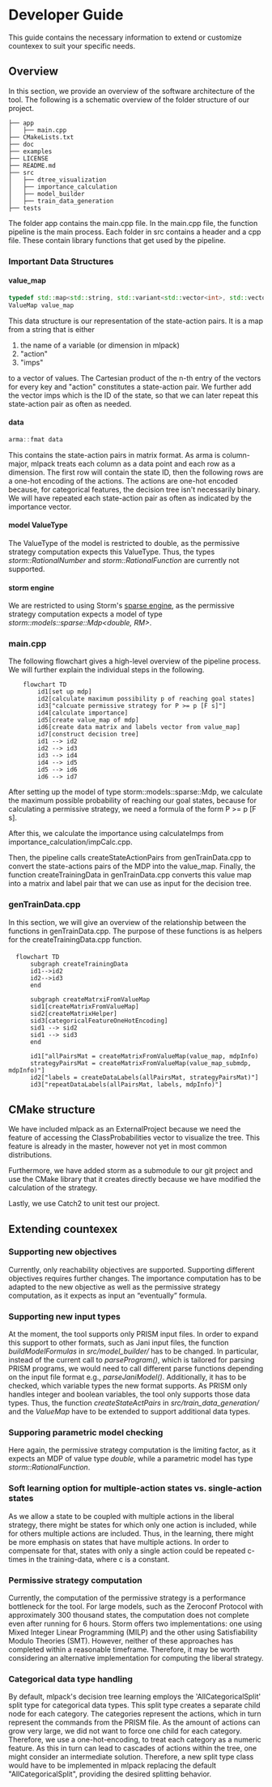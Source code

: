 # Developer Guide
This guide contains the necessary information to extend or customize countexex to suit your specific needs.

## Overview
In this section, we provide an overview of the software architecture of the tool.
The following is a schematic overview of the folder structure of our project.
```
├── app
│   ├── main.cpp
├── CMakeLists.txt
├── doc
├── examples
├── LICENSE
├── README.md
├── src
│   ├── dtree_visualization
│   ├── importance_calculation
│   ├── model_builder
│   ├── train_data_generation
├── tests

```

The folder app contains the main.cpp file.
In the main.cpp file, the function pipeline is the main process. 
Each folder in src contains a header and a cpp file.
These contain library functions that get used by the pipeline.

### Important Data Structures
#### value_map
```cpp
typedef std::map<std::string, std::variant<std::vector<int>, std::vector<bool>>> ValueMap;
ValueMap value_map
```
This data structure is our representation of the state-action pairs. 
It is a map from a string that is either 
1. the name of a variable (or dimension in mlpack)
2. "action"
3. "imps"

to a vector of values. 
The Cartesian product of the n-th entry of the vectors for every key and "action" constitutes a state-action pair.
We further add the vector imps which is the ID of the state, so that we can later repeat this state-action pair as often as needed.
#### data
```cpp
arma::fmat data
```
This contains the state-action pairs in matrix format. 
As arma is column-major, mlpack treats each column as a data point and each row as a dimension.
The first row will contain the state ID, then the following rows are a one-hot encoding of the actions. 
The actions are one-hot encoded because, for categorical features, the decision tree isn't necessarily binary.
We will have repeated each state-action pair as often as indicated by the importance vector.

#### model ValueType
The ValueType of the model is restricted to double, as the permissive strategy computation expects this ValueType. Thus, the types *storm::RationalNumber* and *storm::RationalFunction* are currently not supported.

#### storm engine
We are restricted to using Storm's [sparse engine](https://www.stormchecker.org/documentation/background/engines.html), as the permissive strategy computation expects a model of type *storm::models::sparse::Mdp<double, RM>*.


### main.cpp
The following flowchart gives a high-level overview of the pipeline process. We will further explain the individual steps in the following.
```mermaid
    flowchart TD
        id1[set up mdp]
        id2[calculate maximum possibility p of reaching goal states]
        id3["calcuate permissive strategy for P >= p [F s]"]
        id4[calculate importance]
        id5[create value_map of mdp]
        id6[create data matrix and labels vector from value_map]
        id7[construct decision tree]
        id1 --> id2
        id2 --> id3
        id3 --> id4
        id4 --> id5
        id5 --> id6
        id6 --> id7

```
After setting up the model of type storm::models::sparse::Mdp<double>, we calculate the maximum possible probability of reaching our goal states, because for calculating a permissive strategy, we need a formula of the form P >= p [F s].

After this, we calculate the importance using calculateImps from importance_calculation/impCalc.cpp.

Then, the pipeline calls createStateActionPairs from genTrainData.cpp to convert the state-actions pairs of the MDP into the value_map.
Finally, the function createTrainingData in genTrainData.cpp converts this value map into a matrix and label pair that we can use as input for the decision tree.

### genTrainData.cpp
In this section, we will give an overview of the relationship between the functions in genTrainData.cpp.
The purpose of these functions is as helpers for the createTrainingData.cpp function.
#### 

```mermaid
  flowchart TD
      subgraph createTrainingData
      id1-->id2
      id2-->id3
      end

      subgraph createMatrxiFromValueMap 
      sid1[createMatrixFromValueMap]
      sid2[createMatrixHelper]
      sid3[categoricalFeatureOneHotEncoding]
      sid1 --> sid2
      sid1 --> sid3 
      end

      id1["allPairsMat = createMatrixFromValueMap(value_map, mdpInfo) 
      strategyPairsMat = createMatrixFromValueMap(value_map_submdp, mdpInfo)"]
      id2["labels = createDataLabels(allPairsMat, strategyPairsMat)"]
      id3["repeatDataLabels(allPairsMat, labels, mdpInfo)"]
```

## CMake structure
We have included mlpack as an ExternalProject because we need the feature of accessing the ClassProbabilities vector to visualize the tree.
This feature is already in the master, however not yet in most common distributions.

Furthermore, we have added storm as a submodule to our git project and use the CMake library that it creates directly because we have modified the calculation of the strategy.

Lastly, we use Catch2 to unit test our project.

## Extending countexex
### Supporting new objectives
Currently, only reachability objectives are supported. Supporting different objectives requires further changes. The importance computation has to be adapted to the new objective as well as the permissive strategy computation, as it expects as input an “eventually” formula.

### Supporting new input types
At the moment, the tool supports only PRISM input files. In order to expand this support to other formats, such as Jani input files, the function *buildModelFormulas* in *src/model_builder/* has to be changed. In particular, instead of the current call to *parseProgram()*, which is tailored for parsing PRISM programs, we would need to call different parse functions depending on the input file format e.g., *parseJaniModel()*. Additionally, it has to be checked, which variable types the new format supports. As PRISM only handles integer and boolean variables, the tool only supports those data types. Thus, the function *createStateActPairs* in *src/train_data_generation/* and the *ValueMap* have to be extended to support additional data types.

### Supporing parametric model checking
Here again, the permissive strategy computation is the limiting factor, as it expects an MDP of value type *double*, while a parametric model has type *storm::RationalFunction*.

### Soft learning option for multiple-action states vs. single-action states
As we allow a state to be coupled with multiple actions in the liberal strategy, there might be states for which only one action is included, while for others multiple actions are included. Thus, in the learning, there might be more emphasis on states that have multiple actions. In order to compensate for that, states with only a single action could be repeated c-times in the training-data, where c is a constant.

### Permissive strategy computation
Currently, the computation of the permissive strategy is a performance bottleneck for the tool. For large models, such as the Zeroconf Protocol with approximately 300 thousand states, the computation does not complete even after running for 6 hours. Storm offers two implementations: one using Mixed Integer Linear Programming (MILP) and the other using Satisfiability Modulo Theories (SMT). However, neither of these approaches has completed within a reasonable timeframe. Therefore, it may be worth considering an alternative implementation for computing the liberal strategy.

### Categorical data type handling
By default, mlpack's decision tree learning employs the 'AllCategoricalSplit' split type for categorical data types. This split type creates a separate child node for each category. The categories represent the actions, which in turn represent the commands from the PRISM file. As the amount of actions can grow very large, we did not want to force one child for each category. Therefore, we use a one-hot-encoding, to treat each category as a numeric feature. As this in turn can lead to cascades of actions within the tree, one might consider an intermediate solution. Therefore, a new split type class would have to be implemented in mlpack replacing the default "AllCategoricalSplit", providing the desired splitting behavior.
